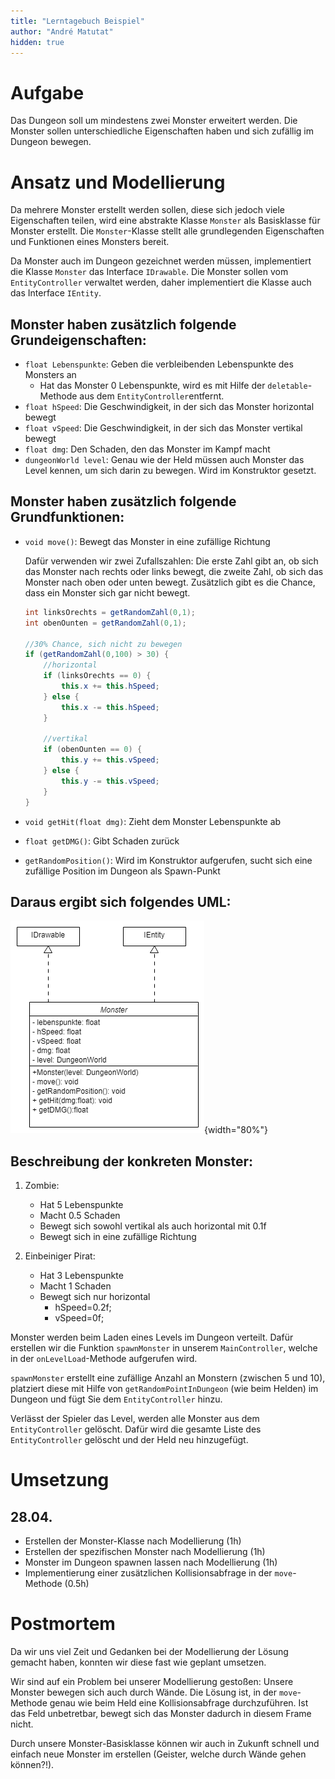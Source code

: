 ```yaml
---
title: "Lerntagebuch Beispiel"
author: "André Matutat"
hidden: true
---
```



# Aufgabe

Das Dungeon soll um mindestens zwei Monster erweitert werden. Die Monster sollen
unterschiedliche Eigenschaften haben und sich zufällig im Dungeon bewegen.

# Ansatz und Modellierung

Da mehrere Monster erstellt werden sollen, diese sich jedoch viele Eigenschaften
teilen, wird eine abstrakte Klasse `Monster` als Basisklasse für Monster erstellt.
Die `Monster`-Klasse stellt alle grundlegenden Eigenschaften und Funktionen eines
Monsters bereit.

Da Monster auch im Dungeon gezeichnet werden müssen, implementiert die Klasse
`Monster` das Interface `IDrawable`. Die Monster sollen vom `EntityController`
verwaltet werden, daher implementiert die Klasse auch das Interface `IEntity`.

## Monster haben zusätzlich folgende Grundeigenschaften:

-   `float Lebenspunkte`: Geben die verbleibenden Lebenspunkte des Monsters an
    -   Hat das Monster 0 Lebenspunkte, wird es mit Hilfe der `deletable`-Methode
        aus dem `EntityController`entfernt.
-   `float hSpeed`: Die Geschwindigkeit, in der sich das Monster horizontal bewegt
-   `float vSpeed`: Die Geschwindigkeit, in der sich das Monster vertikal bewegt
-   `float dmg`: Den Schaden, den das Monster im Kampf macht
-   `dungeonWorld level`: Genau wie der Held müssen auch Monster das Level kennen,
    um sich darin zu bewegen. Wird im Konstruktor gesetzt.

## Monster haben zusätzlich folgende Grundfunktionen:

-   `void move()`: Bewegt das Monster in eine zufällige Richtung

    Dafür verwenden wir zwei Zufallszahlen: Die erste Zahl gibt an, ob sich das
    Monster nach rechts oder links bewegt, die zweite Zahl, ob sich das Monster
    nach oben oder unten bewegt. Zusätzlich gibt es die Chance, dass ein Monster
    sich gar nicht bewegt.

    ```java
    int linksOrechts = getRandomZahl(0,1);
    int obenOunten = getRandomZahl(0,1);

    //30% Chance, sich nicht zu bewegen
    if (getRandomZahl(0,100) > 30) {
        //horizontal
        if (linksOrechts == 0) {
            this.x += this.hSpeed;
        } else {
            this.x -= this.hSpeed;
        }

        //vertikal
        if (obenOunten == 0) {
            this.y += this.vSpeed;
        } else {
            this.y -= this.vSpeed;
        }
    }
    ```

-   `void getHit(float dmg)`: Zieht dem Monster Lebenspunkte ab
-   `float getDMG()`: Gibt Schaden zurück
-   `getRandomPosition()`: Wird im Konstruktor aufgerufen, sucht sich eine
    zufällige Position im Dungeon als Spawn-Punkt

## Daraus ergibt sich folgendes UML:

![](images/tagebuch_uml.png){width="80%"}

## Beschreibung der konkreten Monster:

1.  Zombie:
    -   Hat 5 Lebenspunkte
    -   Macht 0.5 Schaden
    -   Bewegt sich sowohl vertikal als auch horizontal mit 0.1f
    -   Bewegt sich in eine zufällige Richtung

2.  Einbeiniger Pirat:
    -   Hat 3 Lebenspunkte
    -   Macht 1 Schaden
    -   Bewegt sich nur horizontal
        -   hSpeed=0.2f;
        -   vSpeed=0f;

Monster werden beim Laden eines Levels im Dungeon verteilt. Dafür erstellen
wir die Funktion `spawnMonster` in unserem `MainController`, welche in der
`onLevelLoad`-Methode aufgerufen wird.

`spawnMonster` erstellt eine zufällige Anzahl an Monstern (zwischen 5 und 10),
platziert diese mit Hilfe von `getRandomPointInDungeon` (wie beim Helden) im
Dungeon und fügt Sie dem `EntityController` hinzu.

Verlässt der Spieler das Level, werden alle Monster aus dem `EntityController`
gelöscht. Dafür wird die gesamte Liste des `EntityController` gelöscht und der
Held neu hinzugefügt.


# Umsetzung

## 28.04.

-   Erstellen der Monster-Klasse nach Modellierung (1h)
-   Erstellen der spezifischen Monster nach Modellierung (1h)
-   Monster im Dungeon spawnen lassen nach Modellierung (1h)
-   Implementierung einer zusätzlichen Kollisionsabfrage in der `move`-Methode (0.5h)


# Postmortem

Da wir uns viel Zeit und Gedanken bei der Modellierung der Lösung gemacht haben,
konnten wir diese fast wie geplant umsetzen.

Wir sind auf ein Problem bei unserer Modellierung gestoßen: Unsere Monster bewegen
sich auch durch Wände. Die Lösung ist, in der `move`-Methode genau wie beim Held eine
Kollisionsabfrage durchzuführen. Ist das Feld unbetretbar, bewegt sich das Monster
dadurch in diesem Frame nicht.

Durch unsere Monster-Basisklasse können wir auch in Zukunft schnell und einfach neue
Monster im erstellen (Geister, welche durch Wände gehen können?!).

